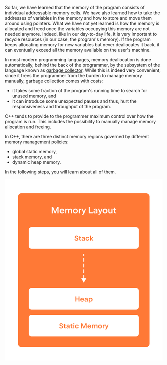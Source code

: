 So far, we have learned that the memory of the program
consists of individual addressable memory cells.
We have also learned how to take the addresses of variables in the memory and
how to store and move them around using pointers.
What we have not yet learned is how the memory
is allocated and freed once the variables occupying
this memory are not needed anymore.
Indeed, like in our day-to-day life, it is very important to recycle resources
(in our case, the program's memory). If the program keeps allocating
memory for new variables but never deallocates it back,
it can eventually exceed all the memory available on the user's machine.

In most modern programming languages, memory deallocation is done
automatically, behind the back of the programmer, by the
subsystem of the language known as 
[garbage collector](https://en.wikipedia.org/wiki/Garbage_collection_(computer_science)).
While this is indeed very convenient, since it frees
the programmer from the burden to manage memory manually,
garbage collection comes with costs:

* it takes some fraction of the program's running time to search for unused memory, and
* it can introduce some unexpected pauses and thus, hurt the responsiveness
  and throughput of the program.

C++ tends to provide to the programmer maximum control over how the program is run.
This includes the possibility to manually manage memory allocation and freeing.

In C++, there are three distinct memory regions governed by
different memory management policies:

* global static memory,
* stack memory, and
* dynamic heap memory.

In the following steps, you will learn about all of them.

![Memory Layout](../../../images/memory.svg)